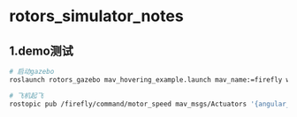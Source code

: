 # rotors_simulator_notes

## 1.demo测试

```bash
# 启动gazebo
roslaunch rotors_gazebo mav_hovering_example.launch mav_name:=firefly world_name:=basic

# 飞机起飞
rostopic pub /firefly/command/motor_speed mav_msgs/Actuators '{angular_velocities: [100, 100, 100, 100, 100, 100]}'

```

